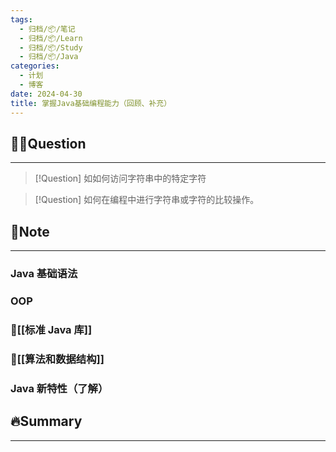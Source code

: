 ```yaml
---
tags:
  - 归档/📦/笔记
  - 归档/📦/Learn
  - 归档/📦/Study
  - 归档/📦/Java
categories:
  - 计划
  - 博客
date: 2024-04-30
title: 掌握Java基础编程能力（回顾、补充）
---
```


## 🙋‍♀️Question

---

> [!Question] 如如何访问字符串中的特定字符

> [!Question] 如何在编程中进行字符串或字符的比较操作。

## 📝Note

---

### Java 基础语法

### OOP

### 🏁[[标准 Java 库]]

### 🏁[[算法和数据结构]]

### Java 新特性（了解）

## 🔥Summary

---
